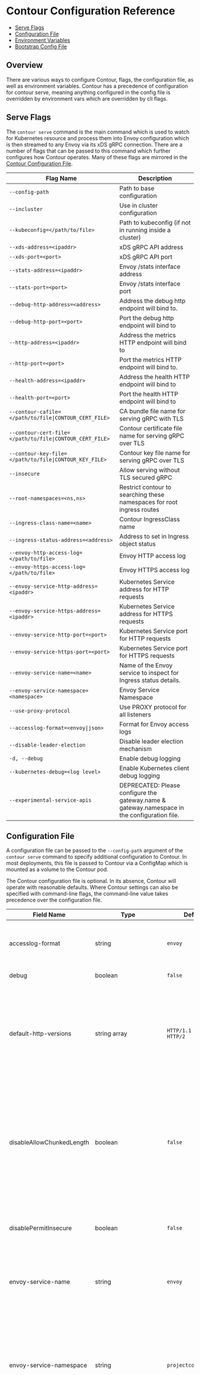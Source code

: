 # Contour Configuration Reference

- [Serve Flags](#serve-flags)
- [Configuration File](#configuration-file)
- [Environment Variables](#environment-variables)
- [Bootstrap Config File](#bootstrap-config-file)

## Overview

There are various ways to configure Contour, flags, the configuration file, as well as environment variables.
Contour has a precedence of configuration for contour serve, meaning anything configured in the config file is overridden by environment vars which are overridden by cli flags.

## Serve Flags

The `contour serve` command is the main command which is used to watch for Kubernetes resource and process them into Envoy configuration which is then streamed to any Envoy via its xDS gRPC connection.
There are a number of flags that can be passed to this command which further configures how Contour operates. 
Many of these flags are mirrored in the [Contour Configuration File](#configuration-file).

| Flag Name         | Description        |
|-------------------|--------------------|
| `--config-path`       | Path to base configuration |
| `--incluster`         | Use in cluster configuration |
| `--kubeconfig=</path/to/file>` |    Path to kubeconfig (if not in running inside a cluster) |
| `--xds-address=<ipaddr>` | xDS gRPC API address |
| `--xds-port=<port>`       | xDS gRPC API port |
| `--stats-address=<ipaddr>` | Envoy /stats interface address |
| `--stats-port=<port>`  |  Envoy /stats interface port |
| `--debug-http-address=<address>` | Address the debug http endpoint will bind to. |
| `--debug-http-port=<port>`  | Port the debug http endpoint will bind to |
| `--http-address=<ipaddr>`  | Address the metrics HTTP endpoint will bind to |
| `--http-port=<port>`  |    Port the metrics HTTP endpoint will bind to. |
| `--health-address=<ipaddr>` |   Address the health HTTP endpoint will bind to |
| `--health-port=<port>` | Port the health HTTP endpoint will bind to |
| `--contour-cafile=</path/to/file\|CONTOUR_CERT_FILE>` | CA bundle file name for serving gRPC with TLS |
| `--contour-cert-file=</path/to/file\|CONTOUR_CERT_FILE>`  | Contour certificate file name for serving gRPC over TLS |
| `--contour-key-file=</path/to/file\|CONTOUR_KEY_FILE>` | Contour key file name for serving gRPC over TLS |
| `--insecure`  |               Allow serving without TLS secured gRPC |
| `--root-namespaces=<ns,ns>` | Restrict contour to searching these namespaces for root ingress routes |
| `--ingress-class-name=<name>` | Contour IngressClass name |
| `--ingress-status-address=<address>`  | Address to set in Ingress object status |
| `--envoy-http-access-log=</path/to/file>`  | Envoy HTTP access log |
| `--envoy-https-access-log=</path/to/file>`  | Envoy HTTPS access log |
| `--envoy-service-http-address=<ipaddr>`  | Kubernetes Service address for HTTP requests |
| `--envoy-service-https-address=<ipaddr>` | Kubernetes Service address for HTTPS requests |
| `--envoy-service-http-port=<port>` | Kubernetes Service port for HTTP requests |
| `--envoy-service-https-port=<port>` |  Kubernetes Service port for HTTPS requests |
| `--envoy-service-name=<name>` | Name of the Envoy service to inspect for Ingress status details. |
| `--envoy-service-namespace=<namespace>` | Envoy Service Namespace  |
| `--use-proxy-protocol`  |     Use PROXY protocol for all listeners |
| `--accesslog-format=<envoy\|json>` | Format for Envoy access logs |
| `--disable-leader-election` | Disable leader election mechanism |
| `-d, --debug`   |                  Enable debug logging |
| `--kubernetes-debug=<log level>`  | Enable Kubernetes client debug logging |
| `--experimental-service-apis` | DEPRECATED: Please configure the gateway.name & gateway.namespace in the configuration file. | 


## Configuration File

A configuration file can be passed to the `--config-path` argument of the `contour serve` command to specify additional configuration to Contour.
In most deployments, this file is passed to Contour via a ConfigMap which is mounted as a volume to the Contour pod.

The Contour configuration file is optional.
In its absence, Contour will operate with reasonable defaults.
Where Contour settings can also be specified with command-line flags, the command-line value takes precedence over the configuration file.

| Field Name | Type | Default | Description |
|------------|------|---------|-------------|
| accesslog-format | string | `envoy` | This key sets the global [access log format][2] for Envoy. Valid options are `envoy` or `json`. |
| debug | boolean | `false` | Enables debug logging. |
| default-http-versions | string array | <code style="white-space:nowrap">HTTP/1.1</code> <br> <code style="white-space:nowrap">HTTP/2</code> | This array specifies the HTTP versions that Contour should program Envoy to serve. HTTP versions are specified as strings of the form "HTTP/x", where "x" represents the version number. |
| disableAllowChunkedLength | boolean | `false` | If this field is true, Contour will disable the RFC-compliant Envoy behavior to strip the `Content-Length` header if `Transfer-Encoding: chunked` is also set. This is an emergency off-switch to revert back to Envoy's default behavior in case of failures. |
| disablePermitInsecure | boolean | `false` | If this field is true, Contour will ignore `PermitInsecure` field in HTTPProxy documents. |
| envoy-service-name | string | `envoy` | This sets the service name that will be inspected for address details to be applied to Ingress objects. |
| envoy-service-namespace | string | `projectcontour` | This sets the namespace of the service that will be inspected for address details to be applied to Ingress objects. If the `CONTOUR_NAMESPACE` environment variable is present, Contour will populate this field with its value. |
| ingress-status-address | string | None | If present, this specifies the address that will be copied into the Ingress status for each Ingress that Contour manages. It is exclusive with `envoy-service-name` and `envoy-service-namespace`.|
| incluster | boolean | `false` | This field specifies that Contour is running in a Kubernetes cluster and should use the in-cluster client access configuration.  |
| json-fields | string array | [fields][5]| This is the list the field names to include in the JSON [access log format][2]. |
| kubeconfig | string | `$HOME/.kube/config` | Path to a Kubernetes [kubeconfig file][3] for when Contour is executed outside a cluster. |
| leaderelection | leaderelection | | The [leader election configuration](#leader-election-configuration). |
| policy | PolicyConfig | | The default [policy configuration](#policy-configuration). |
| tls | TLS | | The default [TLS configuration](#tls-configuration). |
| timeouts | TimeoutConfig | | The [timeout configuration](#timeout-configuration). |
| cluster | ClusterConfig | | The [cluster configuration](#cluster-configuration). |
| network | NetworkConfig | | The [network configuration](#network-configuration). |
| listener | ListenerConfig | | The [listener configuration](#listener-configuration). |
| server | ServerConfig |  | The [server configuration](#server-configuration) for `contour serve` command. |
| gateway | GatewayConfig |  | The [gateway-api Gateway configuration](#gateway-configuration). |
| rateLimitService | RateLimitServiceConfig | | The [rate limit service configuration](#rate-limit-service-configuration). |


### TLS Configuration

The TLS configuration block can be used to configure default values for how
Contour should provision TLS hosts.

| Field Name | Type| Default  | Description |
|------------|-----|----------|-------------|
| minimum-protocol-version| string | `1.2` | This field specifies the minimum TLS protocol version that is allowed. Valid options are `1.2` (default) and `1.3`. Any other value defaults to TLS 1.2. |
| fallback-certificate | | | [Fallback certificate configuration](#fallback-certificate). |
| envoy-client-certificate | | | [Client certificate configuration for Envoy](#envoy-client-certificate). |
| cipher-suites | []string | See [config package documentation](https://pkg.go.dev/github.com/projectcontour/contour/pkg/config#pkg-variables) | This field specifies the TLS ciphers to be supported by TLS listeners when negotiating TLS 1.2. This parameter should only be used by advanced users. Note that this is ignored when TLS 1.3 is in use. The set of ciphers that are allowed is a superset of those supported by default in stock, non-FIPS Envoy builds and FIPS builds as specified [here](https://www.envoyproxy.io/docs/envoy/latest/api-v3/extensions/transport_sockets/tls/v3/common.proto#envoy-v3-api-field-extensions-transport-sockets-tls-v3-tlsparameters-cipher-suites). Custom ciphers not accepted by Envoy in a standard build are not supported. |


### Fallback Certificate

| Field Name | Type| Default  | Description |
|------------|-----|----------|-------------|
| name       | string | `""` | This field specifies the name of the Kubernetes secret to use as the fallback certificate.      |
| namespace  | string | `""` | This field specifies the namespace of the Kubernetes secret to use as the fallback certificate. |


### Envoy Client Certificate

| Field Name | Type| Default  | Description |
|------------|-----|----------|-------------|
| name       | string | `""` | This field specifies the name of the Kubernetes secret to use as the client certificate and private key when establishing TLS connections to the backend service. |
| namespace  | string | `""` | This field specifies the namespace of the Kubernetes secret to use as the client certificate and private key when establishing TLS connections to the backend service. |


### Leader Election Configuration

The leader election configuration block configures how a deployment with more than one Contour pod elects a leader.
The Contour leader is responsible for updating the status field on Ingress and HTTPProxy documents.
In the vast majority of deployments, only the `configmap-name` and `configmap-namespace` fields should require any configuration.

| Field Name | Type | Default | Description |
|------------|------|---------|-------------|
| configmap-name | string | `leader-elect` | The name of the ConfigMap that Contour leader election will lease. |
| configmap-namespace | string | `projectcontour` | The namespace of the ConfigMap that Contour leader election will lease. If the `CONTOUR_NAMESPACE` environment variable is present, Contour will populate this field with its value. |
| lease-duration | [duration][4] | `15s` | The duration of the leadership lease. |
| renew-deadline | [duration][4] | `10s` | The length of time that the leader will retry refreshing leadership before giving up. |
| retry-period | [duration][4] | `2s` | The interval at which Contour will attempt to the acquire leadership lease. |


### Timeout Configuration

The timeout configuration block can be used to configure various timeouts for the proxies. All fields are optional; Contour/Envoy defaults apply if a field is not specified.

| Field Name | Type| Default  | Description |
|------------|-----|----------|-------------|
| request-timeout | string | none* | This field specifies the default request timeout. Note that this is a timeout for the entire request, not an idle timeout. Must be a [valid Go duration string][4], or omitted or set to `infinity` to disable the timeout entirely. See [the Envoy documentation][12] for more information.<br /><br />_Note: A value of `0s` previously disabled this timeout entirely. This is no longer the case. Use `infinity` or omit this field to disable the timeout._  |
| connection-idle-timeout| string | `60s` | This field defines how long the proxy should wait while there are no active requests (for HTTP/1.1) or streams (for HTTP/2) before terminating an HTTP connection. Must be a [valid Go duration string][4], or `infinity` to disable the timeout entirely. See [the Envoy documentation][8] for more information. |
| stream-idle-timeout| string | `5m`* |This field defines how long the proxy should wait while there is no request activity (for HTTP/1.1) or stream activity (for HTTP/2) before terminating the HTTP request or stream. Must be a [valid Go duration string][4], or `infinity` to disable the timeout entirely. See [the Envoy documentation][9] for more information. |
| max-connection-duration | string | none* | This field defines the maximum period of time after an HTTP connection has been established from the client to the proxy before it is closed by the proxy, regardless of whether there has been activity or not. Must be a [valid Go duration string][4], or omitted or set to `infinity` for no max duration. See [the Envoy documentation][10] for more information. |
| delayed-close-timeout | string | `1s`* | *Note: this is an advanced setting that should not normally need to be tuned.* <br /><br /> This field defines how long envoy will wait, once connection close processing has been initiated, for the downstream peer to close the connection before Envoy closes the socket associated with the connection. Setting this timeout to 'infinity' will disable it.  See [the Envoy documentation][13] for more information. |
| connection-shutdown-grace-period | string | `5s`* | This field defines how long the proxy will wait between sending an initial GOAWAY frame and a second, final GOAWAY frame when terminating an HTTP/2 connection. During this grace period, the proxy will continue to respond to new streams. After the final GOAWAY frame has been sent, the proxy will refuse new streams. Must be a [valid Go duration string][4]. See [the Envoy documentation][11] for more information. |

_* This is Envoy's default setting value and is not explicitly configured by Contour._

### Cluster Configuration

The cluster configuration block can be used to configure various parameters for Envoy clusters.

| Field Name | Type| Default  | Description |
|------------|-----|----------|-------------|
| dns-lookup-family | string | auto | This field specifies the dns-lookup-family to use for upstream requests to externalName type Kubernetes services from an HTTPProxy route. Values are: `auto`, `v4, `v6` |


### Network Configuration

The network configuration block can be used to configure various parameters network connections.

| Field Name | Type| Default  | Description |
|------------|-----|----------|-------------|
| num-trusted-hops | int | 0 | Configures the number of additional ingress proxy hops from the right side of the x-forwarded-for HTTP header to trust. |


### Listener Configuration

The listener configuration block can be used to configure various parameters for Envoy listener.

| Field Name | Type| Default  | Description |
|------------|-----|----------|-------------|
| connection-balancer | string | `""` | This field specifies the listener connection balancer. If the value is `exact`, the listener will use the exact connection balancer to balance connections between threads in a single Envoy process. See [the Envoy documentation][14] for more information. |


### Server Configuration

The server configuration block can be used to configure various settings for the `contour serve` command.

| Field Name | Type| Default  | Description |
|------------|-----|----------|-------------|
| xds-server-type | string | contour | This field specifies the xDS Server to use. Options are `contour` or `envoy`.  |


### Gateway Configuration

The gateway configuration block is used to configure which gateway-api Gateway Contour should configure:

| Field Name | Type| Default  | Description |
|------------|-----|----------|-------------|
| name | string | contour | This field specifies the name of a Gateway.  |
| namespace | string | projectcontour | This field specifies the namespace of a Gateway.  |

### Policy Configuration

The Policy configuration block can be used to configure default policy values
that are set if not overridden by the user.

The `request-headers` field is used to rewrite headers on a HTTP request, and
the `response-headers` field is used to rewrite headers on a HTTP response.

| Field Name | Type| Default  | Description |
|------------|-----|----------|-------------|
| request-headers | HeaderPolicy | none | The default request headers set or removed on all service routes if not overridden in the object |
| response-headers | HeaderPolicy | none | The default response headers set or removed on all service routes if not overridden in the object |


#### HeaderPolicy

The `set` field sets an HTTP header value, creating it if it doesn't already exist but not overwriting it if it does.
The `remove` field removes an HTTP header.

| Field Name | Type| Default  | Description |
|------------|-----|----------|-------------|
| set | map[string]string | none | Map of headers to set on all service routes if not overridden in the object |
| remove | []string | none | List of headers to remove on all service routes if not overridden in the object |

Note: the values of entries in the `set` and `remove` fields can be overridden in HTTPProxy objects but it is not possible to remove these entries.


### Rate Limit Service Configuration

The rate limit service configuration block is used to configure an optional global rate limit service:

| Field Name | Type| Default  | Description |
|------------|-----|----------|-------------|
| extensionService | string | <none> | This field identifies the extension service defining the rate limit service, formatted as <namespace>/<name>.  |
| domain | string | contour | This field defines the rate limit domain value to pass to the rate limit service. Acts as a container for a set of rate limit definitions within the RLS.  |
| failOpen | bool | false | This field defines whether to allow requests to proceed when the rate limit service fails to respond with a valid rate limit decision within the timeout defined on the extension service.  |
| enableXRateLimitHeaders | bool | false | This field defines whether to include the X-RateLimit headers X-RateLimit-Limit, X-RateLimit-Remaining, and X-RateLimit-Reset (as defined by the IETF Internet-Draft https://tools.ietf.org/id/draft-polli-ratelimit-headers-03.html), on responses to clients when the Rate Limit Service is consulted for a request. |


### Configuration Example

The following is an example ConfigMap with configuration file included:

```yaml
apiVersion: v1
kind: ConfigMap
metadata:
  name: contour
  namespace: projectcontour
data:
  contour.yaml: |
    #
    # server:
    #   determine which XDS Server implementation to utilize in Contour.
    #   xds-server-type: contour
    #
    # specify the gateway-api Gateway Contour should configure
    # gateway:
    #   name: contour
    #   namespace: projectcontour
    #
    # should contour expect to be running inside a k8s cluster
    # incluster: true
    #
    # path to kubeconfig (if not running inside a k8s cluster)
    # kubeconfig: /path/to/.kube/config
    #
    # Disable RFC-compliant behavior to strip "Content-Length" header if
    # "Transfer-Encoding: chunked" is also set.
    # disableAllowChunkedLength: false
    # Disable HTTPProxy permitInsecure field
    disablePermitInsecure: false
    tls:
    # minimum TLS version that Contour will negotiate
    # minimum-protocol-version: "1.2"
    # TLS ciphers to be supported by Envoy TLS listeners when negotiating
    # TLS 1.2.
    # cipher-suites:
    # - '[ECDHE-ECDSA-AES128-GCM-SHA256|ECDHE-ECDSA-CHACHA20-POLY1305]'
    # - '[ECDHE-RSA-AES128-GCM-SHA256|ECDHE-RSA-CHACHA20-POLY1305]'
    # - 'ECDHE-ECDSA-AES256-GCM-SHA384'
    # - 'ECDHE-RSA-AES256-GCM-SHA384'
    # Defines the Kubernetes name/namespace matching a secret to use
    # as the fallback certificate when requests which don't match the
    # SNI defined for a vhost.
      fallback-certificate:
    #   name: fallback-secret-name
    #   namespace: projectcontour
      envoy-client-certificate:
    #   name: envoy-client-cert-secret-name
    #   namespace: projectcontour
    # The following config shows the defaults for the leader election.
    # leaderelection:
    #   configmap-name: leader-elect
    #   configmap-namespace: projectcontour
    ### Logging options
    # Default setting
    accesslog-format: envoy
    # To enable JSON logging in Envoy
    # accesslog-format: json
    # The default fields that will be logged are specified below.
    # To customise this list, just add or remove entries.
    # The canonical list is available at
    # https://godoc.org/github.com/projectcontour/contour/internal/envoy#JSONFields
    # json-fields:
    #   - "@timestamp"
    #   - "authority"
    #   - "bytes_received"
    #   - "bytes_sent"
    #   - "downstream_local_address"
    #   - "downstream_remote_address"
    #   - "duration"
    #   - "method"
    #   - "path"
    #   - "protocol"
    #   - "request_id"
    #   - "requested_server_name"
    #   - "response_code"
    #   - "response_flags"
    #   - "uber_trace_id"
    #   - "upstream_cluster"
    #   - "upstream_host"
    #   - "upstream_local_address"
    #   - "upstream_service_time"
    #   - "user_agent"
    #   - "x_forwarded_for"
    #
    # default-http-versions:
    # - "HTTP/2"
    # - "HTTP/1.1"
    #
    # The following shows the default proxy timeout settings.
    # timeouts:
    #   request-timeout: infinity
    #   connection-idle-timeout: 60s
    #   stream-idle-timeout: 5m
    #   max-connection-duration: infinity
    #   connection-shutdown-grace-period: 5s
    #
    # Envoy cluster settings.
    # cluster:
    #   configure the cluster dns lookup family
    #   valid options are: auto (default), v4, v6
    #   dns-lookup-family: auto   
    #
    # network:
    #   Configure the number of additional ingress proxy hops from the
    #   right side of the x-forwarded-for HTTP header to trust.
    #   num-trusted-hops: 0
    #
    # Configure an optional global rate limit service.
    # rateLimitService:
    #   Identifies the extension service defining the rate limit service,
    #   formatted as <namespace>/<name>.
    #   extensionService: projectcontour/ratelimit
    #   Defines the rate limit domain to pass to the rate limit service.
    #   Acts as a container for a set of rate limit definitions within
    #   the RLS.
    #   domain: contour
    #   Defines whether to allow requests to proceed when the rate limit
    #   service fails to respond with a valid rate limit decision within
    #   the timeout defined on the extension service.
    #   failOpen: false
    # Defines whether to include the X-RateLimit headers X-RateLimit-Limit,
    # X-RateLimit-Remaining, and X-RateLimit-Reset (as defined by the IETF
    # Internet-Draft linked below), on responses to clients when the Rate
    # Limit Service is consulted for a request.
    # ref. https://tools.ietf.org/id/draft-polli-ratelimit-headers-03.html
    #   enableXRateLimitHeaders: false
    #
    # Global Policy settings.
    # policy:
    #   # Default headers to set on all requests (unless set/removed on the HTTPProxy object itself)
    #   request-headers:
    #     set:
    #       # example: the hostname of the Envoy instance that proxied the request
    #       X-Envoy-Hostname: %HOSTNAME%
    #       # example: add a l5d-dst-override header to instruct Linkerd what service the request is destined for
    #       l5d-dst-override: %CONTOUR_SERVICE_NAME%.%CONTOUR_NAMESPACE%.svc.cluster.local:%CONTOUR_SERVICE_PORT%
    #   # default headers to set on all responses (unless set/removed on the HTTPProxy object itself)
    #   response-headers:
    #     set:
    #       # example: Envoy flags that provide additional details about the response or connection
    #       X-Envoy-Response-Flags: %RESPONSE_FLAGS%
    #
```

_Note:_ The default example `contour` includes this [file][1] for easy deployment of Contour.

## Environment Variables

### CONTOUR_NAMESPACE

If present, the value of the `CONTOUR_NAMESPACE` environment variable is used as:

1. The value for the `contour bootstrap --namespace` flag unless otherwise specified.
1. The value for the `contour certgen --namespace` flag unless otherwise specified.
1. The value for the `contour serve --envoy-service-namespace` flag unless otherwise specified.
1. The value for the `leaderelection.configmap-namespace` config file setting for `contour serve` unless otherwise specified.

The `CONTOUR_NAMESPACE` environment variable is set via the [Downward API][6] in the Contour [example manifests][7].

## Bootstrap Config File

The bootstrap configuration file is generated by an initContainer in the Envoy daemonset which runs the `contour bootstrap` command to generate the file.
This configuration file configures the Envoy container to connect to Contour and receive configuration via xDS.

The next section outlines all the available flags that can be passed to the `contour bootstrap` command which are used to customize
the configuration file to match the environment in which Envoy is deployed. 

### Flags

There are flags that can be passed to `contour bootstrap` that help configure how Envoy
connects to Contour:

| Flag | Default  | Description |
|------------|----------|-------------|
| <nobr>--resources-dir</nobr> | "" | Directory where resource files will be written.  |
| <nobr>--admin-address</nobr> | 127.0.0.1 | Address the Envoy admin webpage will listen on.  |
| <nobr>--admin-port</nobr> | 9001 | Port the Envoy admin webpage will listen on.  |
| <nobr>--xds-address</nobr> | 127.0.0.1 | Address to connect to Contour xDS server on.  |
| <nobr>--xds-port</nobr> | 8001 | Port to connect to Contour xDS server on. |
| <nobr>--envoy-cafile</nobr> | "" | CA filename for Envoy secure xDS gRPC communication.  |
| <nobr>--envoy-cert-file</nobr> | "" | Client certificate filename for Envoy secure xDS gRPC communication.  |
| <nobr>--envoy-key-file</nobr> | "" | Client key filename for Envoy secure xDS gRPC communication.  |
| <nobr>--namespace</nobr> | projectcontour | Namespace the Envoy container will run, also configured via ENV variable "CONTOUR_NAMESPACE". Namespace is used as part of the metric names on static resources defined in the bootstrap configuration file.    |
| <nobr>--xds-resource-version</nobr> | v3 | Currently, the only valid xDS API resource version is `v3`.  |
| <nobr>--dns-lookup-family</nobr> | auto | Defines what DNS Resolution Policy to use for Envoy -> Contour cluster name lookup. Either v4, v6 or auto.  |



[1]: {{< param github_url >}}/tree/{{< param version >}}/examples/contour/01-contour-config.yaml
[2]: /guides/structured-logs
[3]: https://kubernetes.io/docs/concepts/configuration/organize-cluster-access-kubeconfig/
[4]: https://golang.org/pkg/time/#ParseDuration
[5]: https://godoc.org/github.com/projectcontour/contour/internal/envoy#DefaultFields
[6]: https://kubernetes.io/docs/tasks/inject-data-application/environment-variable-expose-pod-information/
[7]: {{< param github_url >}}/tree/{{< param version >}}/examples/contour
[8]: https://www.envoyproxy.io/docs/envoy/latest/api-v3/config/core/v3/protocol.proto#envoy-v3-api-field-config-core-v3-httpprotocoloptions-idle-timeout
[9]: https://www.envoyproxy.io/docs/envoy/latest/api-v3/extensions/filters/network/http_connection_manager/v3/http_connection_manager.proto#envoy-v3-api-field-extensions-filters-network-http-connection-manager-v3-httpconnectionmanager-stream-idle-timeout
[10]: https://www.envoyproxy.io/docs/envoy/latest/api-v3/config/core/v3/protocol.proto#envoy-v3-api-field-config-core-v3-httpprotocoloptions-max-connection-duration
[11]: https://www.envoyproxy.io/docs/envoy/latest/api-v3/extensions/filters/network/http_connection_manager/v3/http_connection_manager.proto#envoy-v3-api-field-extensions-filters-network-http-connection-manager-v3-httpconnectionmanager-drain-timeout
[12]: https://www.envoyproxy.io/docs/envoy/latest/api-v3/extensions/filters/network/http_connection_manager/v3/http_connection_manager.proto#envoy-v3-api-field-extensions-filters-network-http-connection-manager-v3-httpconnectionmanager-request-timeout
[13]: https://www.envoyproxy.io/docs/envoy/latest/api-v3/extensions/filters/network/http_connection_manager/v3/http_connection_manager.proto#envoy-v3-api-field-extensions-filters-network-http-connection-manager-v3-httpconnectionmanager-delayed-close-timeout
[14]: https://www.envoyproxy.io/docs/envoy/latest/api-v3/config/listener/v3/listener.proto#config-listener-v3-listener-connectionbalanceconfig
